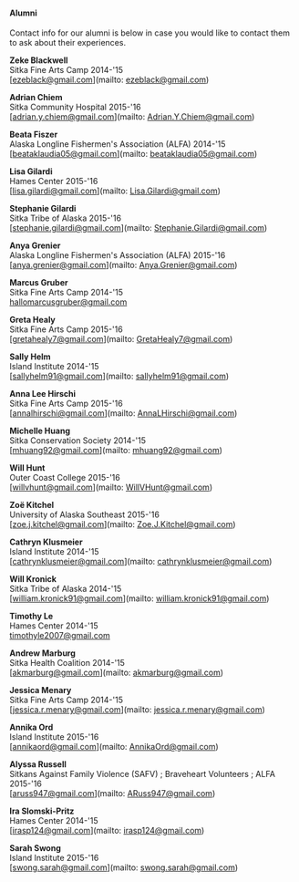 #### Alumni

Contact info for our alumni is below in case you would like to contact them to ask about their experiences.

**Zeke Blackwell**  
Sitka Fine Arts Camp 2014-'15  
[ezeblack@gmail.com](mailto: ezeblack@gmail.com)

**Adrian Chiem**  
Sitka Community Hospital 2015-'16  
[adrian.y.chiem@gmail.com](mailto: Adrian.Y.Chiem@gmail.com)

**Beata Fiszer**  
Alaska Longline Fishermen's Association (ALFA) 2014-'15  
[beataklaudia05@gmail.com](mailto: beataklaudia05@gmail.com)

**Lisa Gilardi**  
Hames Center 2015-'16  
[lisa.gilardi@gmail.com](mailto: Lisa.Gilardi@gmail.com)

**Stephanie Gilardi**  
Sitka Tribe of Alaska 2015-'16  
[stephanie.gilardi@gmail.com](mailto: Stephanie.Gilardi@gmail.com)

**Anya Grenier**  
Alaska Longline Fishermen's Association (ALFA) 2015-'16  
[anya.grenier@gmail.com](mailto: Anya.Grenier@gmail.com)

**Marcus Gruber**  
Sitka Fine Arts Camp 2014-'15  
[hallomarcusgruber@gmail.com](mailto:hallomarcusgruber@gmail.com)

**Greta Healy**  
Sitka Fine Arts Camp 2015-'16  
[gretahealy7@gmail.com](mailto: GretaHealy7@gmail.com)

**Sally Helm**  
Island Institute 2014-'15  
[sallyhelm91@gmail.com](mailto: sallyhelm91@gmail.com)

**Anna Lee Hirschi**  
Sitka Fine Arts Camp 2015-'16  
[annalhirschi@gmail.com](mailto: AnnaLHirschi@gmail.com)

**Michelle Huang**  
Sitka Conservation Society 2014-'15  
[mhuang92@gmail.com](mailto: mhuang92@gmail.com)

**Will Hunt**  
Outer Coast College 2015-'16  
[willvhunt@gmail.com](mailto: WillVHunt@gmail.com)

**Zoë Kitchel**  
University of Alaska Southeast 2015-'16  
[zoe.j.kitchel@gmail.com](mailto: Zoe.J.Kitchel@gmail.com)

**Cathryn Klusmeier**  
Island Institute 2014-'15  
[cathrynklusmeier@gmail.com](mailto: cathrynklusmeier@gmail.com)

**Will Kronick**  
Sitka Tribe of Alaska 2014-'15  
[william.kronick91@gmail.com](mailto: william.kronick91@gmail.com)

**Timothy Le**  
Hames Center 2014-'15  
[timothyle2007@gmail.com](mailto:timothyle2007@gmail.com)

**Andrew Marburg**  
Sitka Health Coalition 2014-'15  
[akmarburg@gmail.com](mailto: akmarburg@gmail.com)

**Jessica Menary**  
Sitka Fine Arts Camp 2014-'15  
[jessica.r.menary@gmail.com](mailto: jessica.r.menary@gmail.com)

**Annika Ord**  
Island Institute 2015-'16  
[annikaord@gmail.com](mailto: AnnikaOrd@gmail.com)

**Alyssa Russell**  
Sitkans Against Family Violence (SAFV) ; Braveheart Volunteers ; ALFA  2015-'16  
[aruss947@gmail.com](mailto: ARuss947@gmail.com)

**Ira Slomski-Pritz**  
Hames Center 2014-'15  
[irasp124@gmail.com](mailto: irasp124@gmail.com)

**Sarah Swong**  
Island Institute 2015-'16  
[swong.sarah@gmail.com](mailto: swong.sarah@gmail.com)
